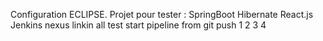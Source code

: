 Configuration ECLIPSE.
Projet pour tester :
 SpringBoot
 Hibernate
 React.js
 Jenkins
 nexus
linkin all
test start pipeline from git push
1
2
3
4
